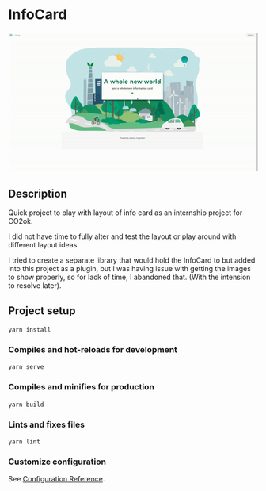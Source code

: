 # InfoCard

![Demo of InfoCard](https://github.com/jdsmith022/InfoCard/blob/master/git_images/info0.gif)

## Description
Quick project to play with layout of info card as an internship project for CO2ok.

I did not have time to fully alter and test the layout or play around with different layout ideas.

I tried to create a separate library that would hold the InfoCard to but added into this project as a plugin, but I was having issue with getting the images to show properly, so for lack of time, I abandoned that. (With the intension to resolve later).

## Project setup
```
yarn install
```

### Compiles and hot-reloads for development
```
yarn serve
```

### Compiles and minifies for production
```
yarn build
```

### Lints and fixes files
```
yarn lint
```

### Customize configuration
See [Configuration Reference](https://cli.vuejs.org/config/).
